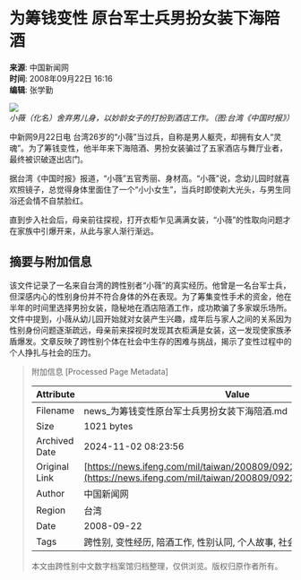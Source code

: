 # 为筹钱变性 原台军士兵男扮女装下海陪酒

**来源**: 中国新闻网  
**时间**: 2008年09月22日 16:16  
**编辑**: 张学勤  

![](http://img.ifeng.com/hres/200809/22/16/9d6622850ccbe7a4c8461589764fe591.jpg)  
*小薇（化名）舍弃男儿身，以妙龄女子的打扮到酒店工作。（图:台湾《中国时报》）*

中新网9月22日电 台湾26岁的“小薇”当过兵，自称是男人躯壳，却拥有女人“灵魂”。为了筹钱变性，他半年来下海陪酒、男扮女装骗过了五家酒店与舞厅业者，最终被识破逐出店门。

据台湾《中国时报》报道，“小薇”五官秀丽、身材高。“小薇”说，念幼儿园时就喜欢照镜子，总觉得身体里面住了一个“小小女生”，当兵时即使剃大光头，与男生同浴还会情不自禁脸红。

直到步入社会后，母亲前往探视，打开衣柜乍见满满女装，“小薇”的性取向问题才在家族中引爆开来，从此与家人渐行渐远。

## 摘要与附加信息

<!-- tcd_abstract -->
该文件记录了一名来自台湾的跨性别者“小薇”的真实经历。他曾是一名台军士兵，但深感内心的性别身份并不符合身体的外在表现。为了筹集变性手术的资金，他在半年的时间里选择男扮女装，隐秘地在酒店陪酒工作，成功欺骗了多家娱乐场所。文件中提到，小薇从幼儿园开始就对女装产生兴趣，成年后与家人之间的关系因为性别身份问题逐渐疏远，母亲前来探视时发现其衣柜满是女装，这一发现使家族矛盾爆发。文章反映了跨性别个体在社会中生存的困难与挑战，揭示了变性过程中的个人挣扎与社会的压力。
<!-- tcd_abstract_end -->

> 附加信息 [Processed Page Metadata]
>
> | Attribute       | Value                                  |
> |-----------------|----------------------------------------|
> | Filename        | news_为筹钱变性原台军士兵男扮女装下海陪酒.md                             |
> | Size            | 1021 bytes                           |
> | Archived Date   | 2024-11-02 08:23:56                             |
> | Original Link   | [https://news.ifeng.com/mil/taiwan/200809/0922_1569_797758.shtml](https://news.ifeng.com/mil/taiwan/200809/0922_1569_797758.shtml)                       |
> | Author          | 中国新闻网                               |
> | Region          | 台湾                               |
> | Date            | 2008-09-22                                 |
> | Tags            | 跨性别, 变性经历, 陪酒工作, 性别认同, 个人故事, 社会问题                                 |
>
> 本文由跨性别中文数字档案馆归档整理，仅供浏览。版权归原作者所有。
>